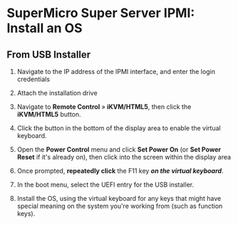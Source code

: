 # SuperMicro Super Server IPMI: Install an OS

## From USB Installer

1. Navigate to the IP address of the IPMI interface, and enter the login credentials

2. Attach the installation drive

3. Navigate to **Remote Control** » **iKVM/HTML5**, then click the **iKVM/HTML5** button.

4. Click the button in the bottom of the display area to enable the virtual keyboard.

5. Open the **Power Control** menu and click **Set Power On** (or **Set Power Reset** if it's already on), then click into the screen within the display area

6. Once prompted, **repeatedly click** the F11 key ***on the virtual keyboard***.

7. In the boot menu, select the UEFI entry for the USB installer.

8. Install the OS, using the virtual keyboard for any keys that might have special meaning on the system you're working from (such as function keys).
